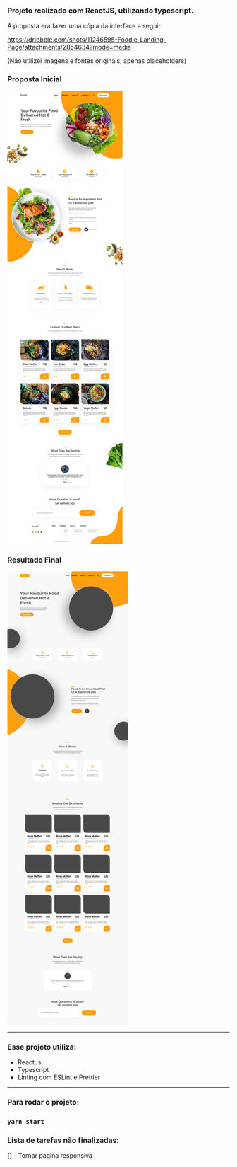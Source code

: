 ### Projeto realizado com ReactJS, utilizando typescript.

A proposta era fazer uma cópia da interface a seguir:

https://dribbble.com/shots/11246595-Foodie-Landing-Page/attachments/2854634?mode=media

(Não utilizei imagens e fontes originais, apenas placeholders)

### Proposta Inicial

![Exemplo da Interface](example.jpg)

### Resultado Final

![Interface Final](final.png)

<hr>

### Esse projeto utiliza:

- ReactJs
- Typescript
- Linting com ESLint e Prettier

<hr>

### Para rodar o projeto:

### `yarn start`

### Lista de tarefas não finalizadas:

[] - Tornar pagina responsiva

